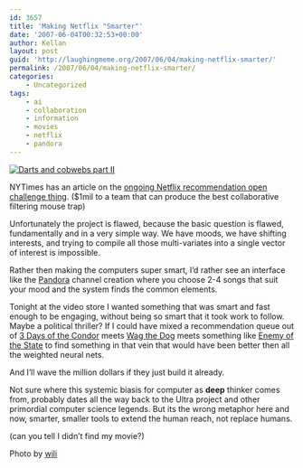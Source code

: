 ```yaml
---
id: 3657
title: 'Making Netflix "Smarter"'
date: '2007-06-04T00:32:53+00:00'
author: Kellan
layout: post
guid: 'http://laughingmeme.org/2007/06/04/making-netflix-smarter/'
permalink: /2007/06/04/making-netflix-smarter/
categories:
    - Uncategorized
tags:
    - ai
    - collaboration
    - information
    - movies
    - netflix
    - pandora
---
```


[![Darts and cobwebs part II](http://farm1.static.flickr.com/71/214316968_5357b081c3.jpg)](http://www.flickr.com/photos/wili/214316968/ "Photo Sharing")

NYTimes has an article on the [ongoing Netflix recommendation open challenge thing](http://www.nytimes.com/2007/06/04/technology/04netflix.html?ex=1338609600&amp;en=eda0604d720ce552&amp;ei=5090&amp;partner=rssuserland&amp;emc=rss). ($1mil to a team that can produce the best collaborative filtering mouse trap)

Unfortunately the project is flawed, because the basic question is flawed, fundamentally and in a very simple way. We have moods, we have shifting interests, and trying to compile all those multi-variates into a single vector of interest is impossible.

Rather then making the computers super smart, I’d rather see an interface like the [Pandora](http://pandora.com/) channel creation where you choose 2-4 songs that suit your mood and the system finds the common elements.

Tonight at the video store I wanted something that was smart and fast enough to be engaging, without being so smart that it took work to follow. Maybe a political thriller? If I could have mixed a recommendation queue out of [3 Days of the Condor](http://www.imdb.com/title/tt0073802/) meets [Wag the Dog](http://www.imdb.com/title/tt0120885/) meets something like [Enemy of the State](http://www.imdb.com/title/tt0120660/) to find something in that vein that would have been better then all the weighted neural nets.

And I’ll wave the million dollars if they just build it already.

Not sure where this systemic biasis for computer as **deep** thinker comes from, probably dates all the way back to the Ultra project and other primordial computer science legends. But its the wrong metaphor here and now, smarter, smaller tools to extend the human reach, not replace humans.

(can you tell I didn’t find my movie?)

Photo by [wili](http://www.flickr.com/photos/wili)